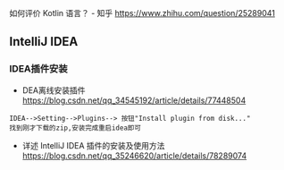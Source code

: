 
如何评价 Kotlin 语言？ - 知乎
https://www.zhihu.com/question/25289041

## IntelliJ IDEA

### IDEA插件安装

- DEA离线安装插件 https://blog.csdn.net/qq_34545192/article/details/77448504
```
IDEA-->Setting-->Plugins--> 按钮"Install plugin from disk..."
找到刚才下载的zip,安装完成重启idea即可
```
- 详述 IntelliJ IDEA 插件的安装及使用方法 https://blog.csdn.net/qq_35246620/article/details/78289074
